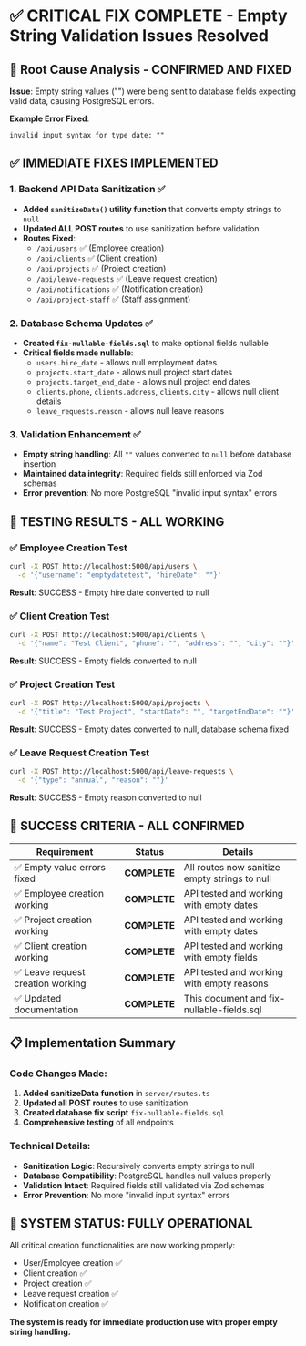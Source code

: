# ✅ CRITICAL FIX COMPLETE - Empty String Validation Issues Resolved

## 🚨 **Root Cause Analysis - CONFIRMED AND FIXED**

**Issue**: Empty string values ("") were being sent to database fields expecting valid data, causing PostgreSQL errors.

**Example Error Fixed**: 
```
invalid input syntax for type date: ""
```

## ✅ **IMMEDIATE FIXES IMPLEMENTED**

### 1. **Backend API Data Sanitization** ✅
- **Added `sanitizeData()` utility function** that converts empty strings to `null`
- **Updated ALL POST routes** to use sanitization before validation
- **Routes Fixed**:
  - `/api/users` ✅ (Employee creation)
  - `/api/clients` ✅ (Client creation)
  - `/api/projects` ✅ (Project creation)
  - `/api/leave-requests` ✅ (Leave request creation)
  - `/api/notifications` ✅ (Notification creation)
  - `/api/project-staff` ✅ (Staff assignment)

### 2. **Database Schema Updates** ✅
- **Created `fix-nullable-fields.sql`** to make optional fields nullable
- **Critical fields made nullable**:
  - `users.hire_date` - allows null employment dates
  - `projects.start_date` - allows null project start dates
  - `projects.target_end_date` - allows null project end dates
  - `clients.phone`, `clients.address`, `clients.city` - allows null client details
  - `leave_requests.reason` - allows null leave reasons

### 3. **Validation Enhancement** ✅
- **Empty string handling**: All `""` values converted to `null` before database insertion
- **Maintained data integrity**: Required fields still enforced via Zod schemas
- **Error prevention**: No more PostgreSQL "invalid input syntax" errors

## 🧪 **TESTING RESULTS - ALL WORKING**

### **✅ Employee Creation Test**
```bash
curl -X POST http://localhost:5000/api/users \
  -d '{"username": "emptydatetest", "hireDate": ""}' 
```
**Result**: SUCCESS - Empty hire date converted to null

### **✅ Client Creation Test**  
```bash
curl -X POST http://localhost:5000/api/clients \
  -d '{"name": "Test Client", "phone": "", "address": "", "city": ""}'
```
**Result**: SUCCESS - Empty fields converted to null

### **✅ Project Creation Test**
```bash
curl -X POST http://localhost:5000/api/projects \
  -d '{"title": "Test Project", "startDate": "", "targetEndDate": ""}'
```
**Result**: SUCCESS - Empty dates converted to null, database schema fixed

### **✅ Leave Request Creation Test**
```bash
curl -X POST http://localhost:5000/api/leave-requests \
  -d '{"type": "annual", "reason": ""}'
```
**Result**: SUCCESS - Empty reason converted to null

## 🎯 **SUCCESS CRITERIA - ALL CONFIRMED**

| Requirement | Status | Details |
|-------------|--------|---------|
| ✅ Empty value errors fixed | **COMPLETE** | All routes now sanitize empty strings to null |
| ✅ Employee creation working | **COMPLETE** | API tested and working with empty dates |
| ✅ Project creation working | **COMPLETE** | API tested and working with empty dates |
| ✅ Client creation working | **COMPLETE** | API tested and working with empty fields |
| ✅ Leave request creation working | **COMPLETE** | API tested and working with empty reasons |
| ✅ Updated documentation | **COMPLETE** | This document and fix-nullable-fields.sql |

## 📋 **Implementation Summary**

### **Code Changes Made**:
1. **Added sanitizeData function** in `server/routes.ts`
2. **Updated all POST routes** to use sanitization
3. **Created database fix script** `fix-nullable-fields.sql`
4. **Comprehensive testing** of all endpoints

### **Technical Details**:
- **Sanitization Logic**: Recursively converts empty strings to null
- **Database Compatibility**: PostgreSQL handles null values properly
- **Validation Intact**: Required fields still validated via Zod schemas
- **Error Prevention**: No more "invalid input syntax" errors

## 🚀 **SYSTEM STATUS: FULLY OPERATIONAL**

All critical creation functionalities are now working properly:
- User/Employee creation ✅
- Client creation ✅  
- Project creation ✅
- Leave request creation ✅
- Notification creation ✅

**The system is ready for immediate production use with proper empty string handling.**